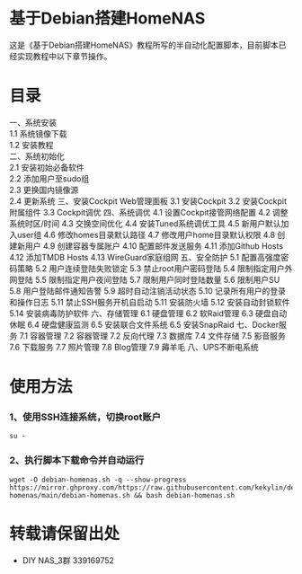 # 基于Debian搭建HomeNAS
这是《基于Debian搭建HomeNAS》教程所写的半自动化配置脚本，目前脚本已经实现教程中以下章节操作。

# 目录
一、系统安装  
1.1 系统镜像下载  
1.2 安装教程  
二、系统初始化  
2.1 安装初始必备软件  
2.2 添加用户至sudo组  
2.3 更换国内镜像源  
2.4 更新系统
三、安装Cockpit Web管理面板
3.1 安装Cockpit
3.2 安装Cockpit附属组件
3.3 Cockpit调优
四、系统调优
4.1 设置Cockpit接管网络配置
4.2 调整系统时区/时间
4.3 交换空间优化
4.4 安装Tuned系统调优工具
4.5 新用户默认加入user组
4.6 修改homes目录默认路径
4.7 修改用户home目录默认权限
4.8 创建新用户
4.9 创建容器专属账户
4.10 配置邮件发送服务
4.11 添加Github Hosts
4.12 添加TMDB Hosts
4.13 WireGuard家庭组网
五、安全防护
5.1 配置高强度密码策略
5.2 用户连续登陆失败锁定
5.3 禁止root用户密码登陆
5.4 限制指定用户外网登陆
5.5 限制指定用户夜间登陆
5.7 限制用户同时登陆数量
5.6 限制用户SU
5.8 用户登陆邮件通知告警
5.9 超时自动注销活动状态
5.10 记录所有用户的登录和操作日志
5.11 禁止SSH服务开机自启动
5.11 安装防火墙
5.12 安装自动封锁软件
5.14 安装病毒防护软件
六、存储管理
6.1 硬盘管理
6.2 软Raid管理
6.3 硬盘自动休眠
6.4 硬盘健康监测
6.5 安装联合文件系统
6.5 安装SnapRaid
七、Docker服务
7.1 容器管理
7.2 容器管理
7.2 反向代理
7.3 数据库
7.4 文件存储
7.5 影音服务
7.6 下载服务
7.7 照片管理
7.8 Blog管理
7.9 薅羊毛
八、UPS不断电系统

# 使用方法
### 1、使用SSH连接系统，切换root账户
  ```shell
su -
  ```
### 2、执行脚本下载命令并自动运行
  ```shell
wget -O debian-homenas.sh -q --show-progress https://mirror.ghproxy.com/https://raw.githubusercontent.com/kekylin/debian-homenas/main/debian-homenas.sh && bash debian-homenas.sh
  ```
# 转载请保留出处
- DIY NAS_3群 339169752
